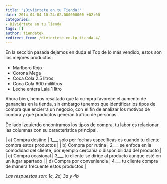 ```yaml
---
title: "¡Diviértete en tu Tienda!"
date: 2014-04-04 10:24:02.000000000 +02:00
categories:
- Diviértete en tu Tienda
tags: []
author: tiendatek
redirect_from: /diviertete-en-tu-tienda-4/
---
```

En la sección pasada dejamos en duda el Top de lo más vendido, estos son
los mejores productos:

-   Marlboro Rojo
-   Corona Mega
-   Coca Cola 2.5 litros
-   Coca Cola 600 mililitros
-   Leche entera Lala 1 litro

Ahora bien, hemos resaltado que la compra favorece el aumento de
ganancias en la tienda, sin embargo tenemos que identificar los tipos de
compra que encierra un negocio, con el fin de analizar los motivos de
compra y qué productos generan tráfico de personas.

De lado izquierdo encontramos los tipos de compra, tu labor es
relacionar las columnas con su característica principal.

| a) Compra destino           | 1\_\_\_ solo por fechas específicas es cuando tu cliente compra estos productos                     |
| b) Compra por rutina        | 2\_\_\_ se enfoca  en la comodidad del cliente, por ejemplo cercanía o disponibilidad del producto  |
| c) Compra ocasional         | 3\_\_\_ tu cliente se dirige al producto aunque esté en un lugar apartado                           |
| d) Compra por conveniencia  | 4\_\_\_ tu cliente compra de manera frecuente estos productos                                       |

_Las respuestas son: 1c, 2d, 3a y 4b_
